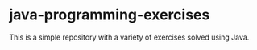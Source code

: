 # java-programming-exercises
This is a simple repository with a variety of exercises solved using Java.
